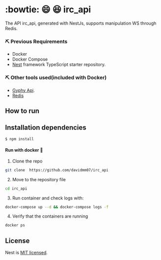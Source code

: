 # :bowtie: :smile: :laughing: irc_api 


The API irc_api, generated with NestJs, supports manipulation WS through Redis.


### :pick: Previous Requirements
* Docker
* Docker Compose
* [Nest](https://github.com/nestjs/nest) framework TypeScript starter repository. 

### :pick: Other tools used(included with Docker)

* [Gyphy Api](https://developers.giphy.com/docs/api/).
* [Redis](https://redis.io/documentation)
## How to run

## Installation dependencies

```bash
$ npm install
```

#### Run with docker :whale:

1. Clone the repo
```sh
git clone  https://github.com/davidmm07/irc_api
```

2. Move to the repository file
```sh
cd irc_api
```

3. Run container and check logs with:
```sh
docker-compose up --d && docker-compose logs -f
```

4. Verify that the containers are running
```sh
docker ps 
```
## License

Nest is [MIT licensed](LICENSE).

